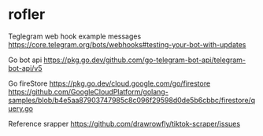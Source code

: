 # rofler

Teglegram web hook example messages
https://core.telegram.org/bots/webhooks#testing-your-bot-with-updates

Go bot api
https://pkg.go.dev/github.com/go-telegram-bot-api/telegram-bot-api/v5

Go fireStore
https://pkg.go.dev/cloud.google.com/go/firestore
https://github.com/GoogleCloudPlatform/golang-samples/blob/b4e5aa87903747985c8c096f29598d0de5b6cbbc/firestore/query.go

Reference srapper
https://github.com/drawrowfly/tiktok-scraper/issues
